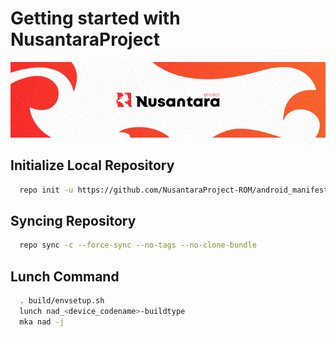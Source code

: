 Getting started with NusantaraProject
====================

![NusantaraProject](https://github.com/NusantaraProject-ROM/Nusantara/blob/master/goodies/banner.png?raw=true)

Initialize Local Repository
-------------
```bash
  repo init -u https://github.com/NusantaraProject-ROM/android_manifest -b 11
```

Syncing Repository
-------------
```bash
  repo sync -c --force-sync --no-tags --no-clone-bundle
```

Lunch Command
-------------
```bash
  . build/envsetup.sh
  lunch nad_<device_codename>-buildtype
  mka nad -j
```

